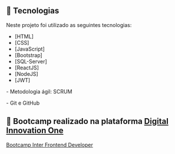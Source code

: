 ## 🧪 Tecnologias

Neste projeto foi utilizado as seguintes tecnologias:

- [HTML]
- [CSS]
- [JavaScript]
- [Bootstrap]
- [SQL-Server]
- [ReactJS]
- [NodeJS]
- [JWT]
<p>
- Metodologia ágil: SCRUM
<p>
- Git e GitHub

## 🔖 Bootcamp realizado na plataforma [Digital Innovation One](https://digitalinnovation.one/)

[Bootcamp Inter Frontend Developer](https://web.dio.me/track/inter-frontend-developer?tab=path)
